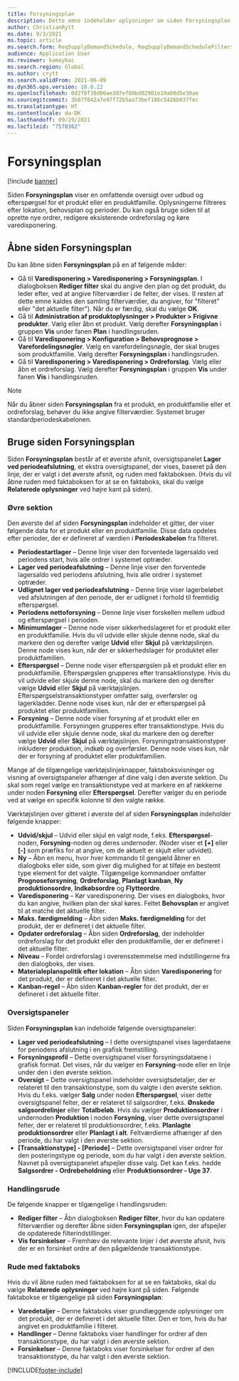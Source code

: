 ```yaml
---
title: Forsyningsplan
description: Dette emne indeholder oplysninger om siden Forsyningsplan og dens funktioner.
author: ChristianRytt
ms.date: 9/3/2021
ms.topic: article
ms.search.form: ReqSupplyDemandSchedule, ReqSupplyDemandScheduleFilters, ReqSupplyDemandItemDetails, ReqTransFuturesActionsPart, ReqSupplyDemandOverviewLegendPart
audience: Application User
ms.reviewer: kamaybac
ms.search.region: Global
ms.author: crytt
ms.search.validFrom: 2021-06-09
ms.dyn365.ops.version: 10.0.22
ms.openlocfilehash: 0d2f0f38d86ae307ef80bd02901e19a08d5e30ae
ms.sourcegitcommit: 3b87f042a7e97f72b5aa73bef186c5426b937fec
ms.translationtype: HT
ms.contentlocale: da-DK
ms.lasthandoff: 09/29/2021
ms.locfileid: "7578362"
---
```

# <a name="supply-schedule"></a>Forsyningsplan

[!include [banner](../includes/banner.md)]

Siden **Forsyningsplan** viser en omfattende oversigt over udbud og efterspørgsel for et produkt eller en produktfamilie. Oplysningerne filtreres efter lokation, behovsplan og perioder. Du kan også bruge siden til at oprette nye ordrer, redigere eksisterende ordreforslag og køre varedisponering.

## <a name="open-the-supply-schedule-page"></a>Åbne siden Forsyningsplan

Du kan åbne siden **Forsyningsplan** på en af følgende måder:

- Gå til **Varedisponering \> Varedisponering \> Forsyningsplan**. I dialogboksen **Rediger filter** skal du angive den plan og det produkt, du leder efter, ved at angive filterværdier i de felter, der vises. (I resten af dette emne kaldes den samling filterværdier, du angiver, for "filteret" eller "det aktuelle filter"). Når du er færdig, skal du vælge **OK**.
- Gå til **Administration af produktoplysninger \> Produkter \> Frigivne produkter**. Vælg eller åbn et produkt. Vælg derefter **Forsyningsplan** i gruppen **Vis** under fanen **Plan** i handlingsruden.
- Gå til **Varedisponering \> Konfiguration \> Behovsprognose \> Varefordelingsnøgler**. Vælg en varefordelingsnøgle, der skal bruges som produktfamilie. Vælg derefter **Forsyningsplan** i handlingsruden.
- Gå til **Varedisponering \> Varedisponering \> Ordreforslag**. Vælg eller åbn et ordreforslag. Vælg derefter **Forsyningsplan** i gruppen **Vis** under fanen **Vis** i handlingsruden.

> [!NOTE]
> Når du åbner siden **Forsyningsplan** fra et produkt, en produktfamilie eller et ordreforslag, behøver du ikke angive filterværdier. Systemet bruger standardperiodeskabelonen.

## <a name="use-the-supply-schedule-page"></a>Bruge siden Forsyningsplan

Siden **Forsyningsplan** består af et øverste afsnit, oversigtspanelet **Lager ved periodeafslutning**, et ekstra oversigtspanel, der vises, baseret på den linje, der er valgt i det øverste afsnit, og ruden med faktaboksen. (Hvis du vil åbne ruden med faktaboksen for at se en faktaboks, skal du vælge **Relaterede oplysninger** ved højre kant på siden).

### <a name="upper-section"></a>Øvre sektion

Den øverste del af siden **Forsyningsplan** indeholder et gitter, der viser følgende data for et produkt eller en produktfamilie. Disse data opdeles efter perioder, der er defineret af værdien i **Periodeskabelon** fra filteret.

- **Periodestartlager** – Denne linje viser den forventede lagersaldo ved periodens start, hvis alle ordrer i systemet optræder.
- **Lager ved periodeafslutning** – Denne linje viser den forventede lagersaldo ved periodens afslutning, hvis alle ordrer i systemet optræder.
- **Udlignet lager ved periodeafslutning** – Denne linje viser lagerbeløbet ved afslutningen af den periode, der er udlignet i forhold til fremtidig efterspørgsel.
- **Periodens nettoforsyning** – Denne linje viser forskellen mellem udbud og efterspørgsel i perioden.
- **Minimumlager** – Denne node viser sikkerhedslageret for et produkt eller en produktfamilie. Hvis du vil udvide eller skjule denne node, skal du markere den og derefter vælge **Udvid** eller **Skjul** på værktøjslinjen. Denne node vises kun, når der er sikkerhedslager for produktet eller produktfamilien.
- **Efterspørgsel** – Denne node viser efterspørgslen på et produkt eller en produktfamilie. Efterspørgslen grupperes efter transaktionstype. Hvis du vil udvide eller skjule denne node, skal du markere den og derefter vælge **Udvid** eller **Skjul** på værktøjslinjen. Efterspørgselstransaktionstyper omfatter salg, overførsler og lagerkladder. Denne node vises kun, når der er efterspørgsel på produktet eller produktfamilien.
- **Forsyning** – Denne node viser forsyning af et produkt eller en produktfamilie. Forsyningen grupperes efter transaktionstype. Hvis du vil udvide eller skjule denne node, skal du markere den og derefter vælge **Udvid** eller **Skjul** på værktøjslinjen. Forsyningstransaktionstyper inkluderer produktion, indkøb og overførsler. Denne node vises kun, når der er forsyning af produktet eller produktfamilien.

Mange af de tilgængelige værktøjslinjeknapper, faktaboksvisninger og visning af oversigtspaneler afhænger af dine valg i den øverste sektion. Du skal som regel vælge en transaktionstype ved at markere en af rækkerne under noden **Forsyning** eller **Efterspørgsel**. Derefter vælger du en periode ved at vælge en specifik kolonne til den valgte række.

Værktøjslinjen over gitteret i øverste del af siden **Forsyningsplan** indeholder følgende knapper:

- **Udvid/skjul** – Udvid eller skjul en valgt node, f.eks. **Efterspørgsel**-noden, **Forsyning**-noden og deres undernoder. (Noder viser et **\[+\]** eller **\[-\]** som præfiks for at angive, om de aktuelt er skjult eller udvidet).
- **Ny** – Åbn en menu, hvor hver kommando til gengæld åbner en dialogboks eller side, som giver dig mulighed for at tilføje en bestemt type element for det valgte. Tilgængelige kommandoer omfatter **Prognoseforsyning**, **Ordreforslag**, **Planlagt kanban**, **Ny produktionsordre**, **Indkøbsordre** og **Flytteordre**.
- **Varedisponering** – Kør varedisponering. Der vises en dialogboks, hvor du kan angive, hvilken plan der skal køres. Feltet **Behovsplan** er angivet til at matche det aktuelle filter.
- **Maks. færdigmelding** – Åbn siden **Maks. færdigmelding** for det produkt, der er defineret i det aktuelle filter.
- **Opdater ordreforslag** – Åbn siden **Ordreforslag**, der indeholder ordreforslag for det produkt eller den produktfamilie, der er defineret i det aktuelle filter.
- **Niveau** – Fordel ordreforslag i overensstemmelse med indstillingerne fra den dialogboks, der vises.
- **Materialeplanspolitik efter lokation** – Åbn siden **Varedisponering** for det produkt, der er defineret i det aktuelle filter.
- **Kanban-regel** – Åbn siden **Kanban-regler** for det produkt, der er defineret i det aktuelle filter.

### <a name="fasttabs"></a>Oversigtspaneler

Siden **Forsyningsplan** kan indeholde følgende oversigtspaneler:

- **Lager ved periodeafslutning** – I dette oversigtspanel vises lagerdataene for periodens afslutning i en grafisk fremstilling.
- **Forsyningsprofil** – Dette oversigtspanel viser forsyningsdataene i grafisk format. Det vises, når du vælger en **Forsyning**-node eller en linje under den i den øverste sektion.
- **Oversigt** – Dette oversigtspanel indeholder oversigtsdetaljer, der er relateret til den transaktionstype, som du valgte i den øverste sektion. Hvis du f.eks. vælger **Salg** under noden **Efterspørgsel**, viser dette oversigtspanel felter, der er relateret til salgsordrer, f.eks. **Ønskede salgsordrelinjer** eller **Totalbeløb**. Hvis du vælger **Produktionsordrer** i undernoden **Produktion** i noden **Forsyning**, viser dette oversigtspanel felter, der er relateret til produktionsordrer, f.eks. **Planlagte produktionsordrer** eller **Planlagt i alt**. Feltværdierne afhænger af den periode, du har valgt i den øverste sektion. 
- **\[Transaktionstype\] - \[Periode\]** – Dette oversigtspanel viser ordrer for den posteringstype og periode, som du har valgt i den øverste sektion. Navnet på oversigtspanelet afspejler disse valg. Det kan f.eks. hedde **Salgsordrer - Ordrebeholdning** eller **Produktionsordrer - Uge 37**.

### <a name="action-pane"></a>Handlingsrude

De følgende knapper er tilgængelige i handlingsruden:

- **Rediger filter** – Åbn dialogboksen **Rediger filter**, hvor du kan opdatere filterværdier og derefter åbne siden **Forsyningsplan** igen, der afspejler de opdaterede filterindstillinger.
- **Vis forsinkelser** – Fremhæv de relevante linjer i det øverste afsnit, hvis der er en forsinket ordre af den pågældende transaktionstype.

### <a name="factbox-pane"></a>Rude med faktaboks

Hvis du vil åbne ruden med faktaboksen for at se en faktaboks, skal du vælge **Relaterede oplysninger** ved højre kant på siden. Følgende faktabokse er tilgængelige på siden **Forsyningsplan**:

- **Varedetaljer** – Denne faktaboks viser grundlæggende oplysninger om det produkt, der er defineret i det aktuelle filter. Den er tom, hvis du har angivet en produktfamilie i filteret.
- **Handlinger** – Denne faktaboks viser handlinger for ordrer af den transaktionstype, du har valgt i den øverste sektion.
- **Forsinkelser** – Denne faktaboks viser forsinkelser for ordrer af den transaktionstype, du har valgt i den øverste sektion.

[!INCLUDE[footer-include](../../includes/footer-banner.md)]
